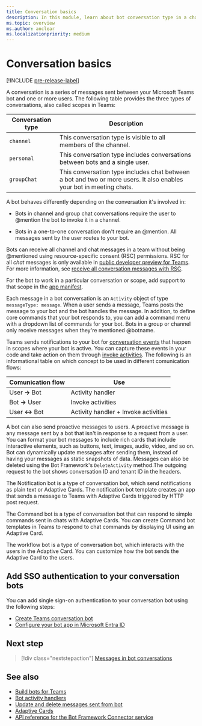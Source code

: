 ```yaml
---
title: Conversation basics
description: In this module, learn about bot conversation type in a channel, personal chat, and a group chat scopes in Microsoft Teams.
ms.topic: overview
ms.author: anclear
ms.localizationpriority: medium
---
```


# Conversation basics

[!INCLUDE [pre-release-label](~/includes/v4-to-v3-pointer-bots.md)]

A conversation is a series of messages sent between your Microsoft Teams bot and one or more users. The following table provides the three types of conversations, also called scopes in Teams:

| Conversation type | Description |
| ------- | ----------- |
| `channel` | This conversation type is visible to all members of the channel. |
| `personal` | This conversation type includes conversations between bots and a single user. |
| `groupChat` | This conversation type includes chat between a bot and two or more users. It also enables your bot in meeting chats. |

A bot behaves differently depending on the conversation it's involved in:

* Bots in channel and group chat conversations require the user to @mention the bot to invoke it in a channel.

* Bots in a one-to-one conversation don't require an @mention. All messages sent by the user routes to your bot.

Bots can receive all channel and chat messages in a team without being @mentioned using resource-specific consent (RSC) permissions. RSC for all *chat* messages is only available in [public developer preview for Teams](../../../resources/dev-preview/developer-preview-intro.md). For more information, see [receive all conversation messages with RSC](channel-messages-with-rsc.md).

For the bot to work in a particular conversation or scope, add support to that scope in the [app manifest](~/resources/schema/manifest-schema.md).

Each message in a bot conversation is an `Activity` object of type `messageType: message`. When a user sends a message, Teams posts the message to your bot and the bot handles the message. In addition, to define core commands that your bot responds to, you can add a command menu with a dropdown list of commands for your bot. Bots in a group or channel only receive messages when they're mentioned @botname.

Teams sends notifications to your bot for [conversation events](~/bots/how-to/conversations/bot-events.md) that happen in scopes where your bot is active. You can capture these events in your code and take action on them through [invoke activities](~/bots/how-to/conversations/bot-invoke-activity.md). The following is an informational table on which concept to be used in different comunication flows:

|Comunication flow| Use|
|---|---|
| User <b>**->**</b> Bot| Activity handler |
| Bot <b>**->**</b> User| Invoke activities |
| User <b>**<->**</b> Bot| Activity handler + Invoke activities|

A bot can also send proactive messages to users. A proactive message is any message sent by a bot that isn't in response to a request from a user. You can format your bot messages to include rich cards that include interactive elements, such as buttons, text, images, audio, video, and so on. Bot can dynamically update messages after sending them, instead of having your messages as static snapshots of data. Messages can also be deleted using the Bot Framework's `DeleteActivity` method.The outgoing request to the bot shows conversation ID and tenant ID in the headers.

The Notification bot is a type of conversation bot, which send notifications as plain text or Adaptive Cards. The notification bot template creates an app that sends a message to Teams with Adaptive Cards triggered by HTTP post request.

The Command bot is a type of conversation bot that can respond to simple commands sent in chats with Adaptive Cards. You can create Command bot templates in Teams to respond to chat commands by displaying UI using an Adaptive Card.

The workflow bot is a type of conversation bot, which interacts with the users in the Adaptive Card. You can customize how the bot sends the Adaptive Card to the users.

## Add SSO authentication to your conversation bots

You can add single sign-on authentication to your conversation bot using the following steps:

* [Create Teams conversation bot](../../../sbs-teams-conversation-bot.yml)
* [Configure your bot app in Microsoft Entra ID](~/bots/how-to/authentication/bot-sso-register-aad.md)

## Next step

> [!div class="nextstepaction"]
> [Messages in bot conversations](~/bots/how-to/conversations/conversation-messages.md)

## See also

* [Build bots for Teams](../../what-are-bots.md)
* [Bot activity handlers](../../bot-basics.md)
* [Update and delete messages sent from bot](../update-and-delete-bot-messages.md)
* [Adaptive Cards](../../../task-modules-and-cards/cards/people-picker.md)
* [API reference for the Bot Framework Connector service](/azure/bot-service/rest-api/bot-framework-rest-connector-api-reference)
